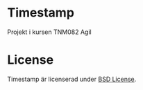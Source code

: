 Timestamp
=========

Projekt i kursen TNM082 Agil


License
=================================
Timestamp är licenserad under [BSD License](https://github.com/jongo216/timestamp/blob/master/LICENSE.txt).

